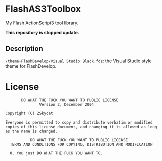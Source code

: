 # FlashAS3Toolbox
My Flash ActionScript3 tool library.

**This repository is stopped update.**

## Description
`/theme-FlashDevelop/Visual Studio Black.fdz`: the Visual Studio style theme for FlashDevelop.

# License
```
       DO WHAT THE FUCK YOU WANT TO PUBLIC LICENSE
               Version 2, December 2004

Copyright (C) ZSkycat

Everyone is permitted to copy and distribute verbatim or modified
copies of this license document, and changing it is allowed as long
as the name is changed.

           DO WHAT THE FUCK YOU WANT TO PUBLIC LICENSE
  TERMS AND CONDITIONS FOR COPYING, DISTRIBUTION AND MODIFICATION

  0. You just DO WHAT THE FUCK YOU WANT TO.
```
